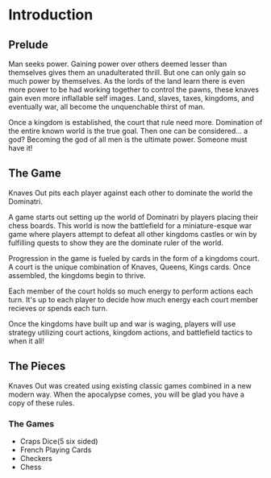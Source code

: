 # Introduction

## Prelude

Man seeks power. Gaining power over others deemed lesser than themselves gives them an unadulterated thrill. But one can only gain so much power by themselves. As the lords of the land learn there is even more power to be had working together to control the pawns, these knaves gain even more inflallable self images. Land, slaves, taxes, kingdoms, and eventually war, all become the unquenchable thirst of man.

Once a kingdom is established, the court that rule need more. Domination of the entire known world is the true goal. Then one can be considered... a god? Becoming the god of all men is the ultimate power. Someone must have it!

## The Game

Knaves Out pits each player against each other to dominate the world the Dominatri.

A game starts out setting up the world of Dominatri by players placing their chess boards. This world is now the battlefield for a miniature-esque war game where players attempt to defeat all other kingdoms castles or win by fulfilling quests to show they are the dominate ruler of the world.

Progression in the game is fueled by cards in the form of a kingdoms court. A court is the unique combination of Knaves, Queens, Kings cards. Once assembled, the kingdoms begin to thrive.

Each member of the court holds so much energy to perform actions each turn. It's up to each player to decide how much energy each court member recieves or spends each turn.

Once the kingdoms have built up and war is waging, players will use strategy utilizing court actions, kingdom actions, and battlefield tactics to when it all!

## The Pieces

Knaves Out was created using existing classic games combined in a new modern way. When the apocalypse comes, you will be glad you have a copy of these rules.

### The Games

-   Craps Dice(5 six sided)
-   French Playing Cards
-   Checkers
-   Chess
